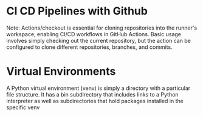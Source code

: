 # CI CD Pipelines with Github

Note: Actions/checkout is essential for cloning repositories into the runner's workspace, enabling CI/CD workflows in GitHub Actions. Basic usage involves simply checking out the current repository, but the action can be configured to clone different repositories, branches, and commits.

# Virtual Environments 

A Python virtual environment (venv) is simply a directory with a particular file structure. It has a bin subdirectory that includes links to a Python interpreter as well as subdirectories that hold packages installed in the specific venv